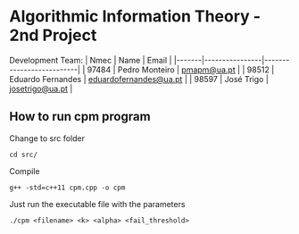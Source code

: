# Algorithmic Information Theory - 2nd Project

Development Team:
| Nmec  | Name            | Email                    |
|-------|----------------|--------------------------|
| 97484 | Pedro Monteiro | pmapm@ua.pt              |
| 98512 | Eduardo Fernandes | eduardofernandes@ua.pt |
| 98597 | José Trigo        | josetrigo@ua.pt          |

## How to run cpm program
Change to src folder
```
cd src/
```

Compile
```
g++ -std=c++11 cpm.cpp -o cpm
```

Just run the executable file with the parameters
```
./cpm <filename> <k> <alpha> <fail_threshold>
```


